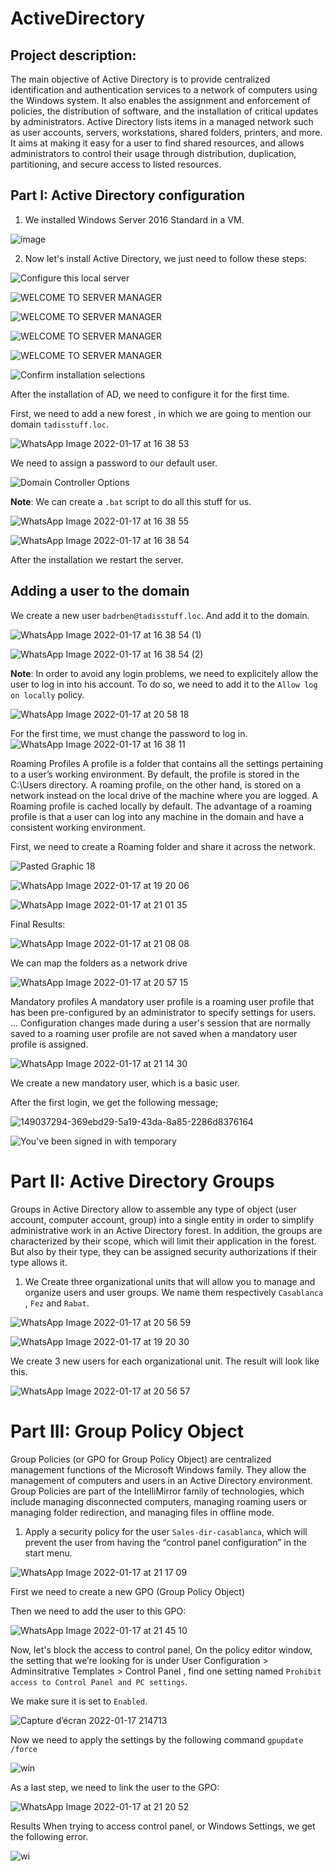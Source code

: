 # ActiveDirectory

## Project description:

The main objective of Active Directory is to provide centralized identification and authentication services to a network of computers using the Windows system. It also enables the assignment and enforcement of policies, the distribution of software, and the installation of critical updates by administrators.
Active Directory lists items in a managed network such as user accounts, servers, workstations, shared folders, printers, and more. It aims at making it easy for a user to find shared resources, and allows administrators to control their usage through distribution, duplication, partitioning, and secure access to listed resources.

## Part I: Active Directory configuration

1. We installed Windows Server 2016 Standard in a VM.

![image](https://user-images.githubusercontent.com/56129562/149035634-199a6e52-5888-4421-b71c-818feefd13e2.png)

2. Now let's install Active Directory, we just need to follow these steps:

![Configure this local server](https://user-images.githubusercontent.com/56129562/149035682-63a03d39-25a8-401d-babf-360650b6086e.png)

![WELCOME TO SERVER MANAGER](https://user-images.githubusercontent.com/56129562/149035694-a0057d0f-f755-4815-b188-e9962eaba813.png)

![WELCOME TO SERVER MANAGER](https://user-images.githubusercontent.com/56129562/149035718-6039e775-d952-44bc-a8bd-4dbfa6ec9d66.png)

![WELCOME TO SERVER MANAGER](https://user-images.githubusercontent.com/56129562/149035736-d19b0443-a014-4b84-ba8f-49c65bfad35d.png)

![WELCOME TO SERVER MANAGER](https://user-images.githubusercontent.com/56129562/149035767-9feb640d-a7bd-41c4-82b0-478a7ff51f66.png)


![Confirm installation selections](https://user-images.githubusercontent.com/56129562/149035780-f120d7b0-e451-47df-a094-8fd330c878a0.png)

After the installation of AD, we need to configure it for the first time.

First, we need to add a new forest , in which we are going to mention our domain `tadisstuff.loc`.

![WhatsApp Image 2022-01-17 at 16 38 53](https://user-images.githubusercontent.com/53974876/149802227-98a50e95-94d7-4f5e-861f-308688bce629.jpeg)

We need to assign a password to our default user.

![Domain Controller Options](https://user-images.githubusercontent.com/56129562/149035885-57cafbc3-46c9-43ca-91cb-a77f2d9fa180.png)




**Note**: We can create a `.bat` script to do all this stuff for us.

![WhatsApp Image 2022-01-17 at 16 38 55](https://user-images.githubusercontent.com/53974876/149803405-095ccac3-1d05-4b21-ad66-272bae1c9c7e.jpeg)


![WhatsApp Image 2022-01-17 at 16 38 54](https://user-images.githubusercontent.com/53974876/149803729-c9ec3d61-f7e8-48a0-9117-cdb2b0fdbb85.jpeg)


After the installation we restart the server.


## Adding a user to the domain
We create a new user `badrben@tadisstuff.loc`. And add it to the domain.

![WhatsApp Image 2022-01-17 at 16 38 54 (1)](https://user-images.githubusercontent.com/53974876/149804098-529d7aab-b598-4953-a7d5-b13f19bf59f3.jpeg)

![WhatsApp Image 2022-01-17 at 16 38 54 (2)](https://user-images.githubusercontent.com/53974876/149804362-eb58c480-7448-46ea-8af2-36d8d72edb29.jpeg)

**Note**: In order to avoid any login problems, we need to explicitely allow the user to log in into his account. To do so, we need to add it to the `Allow log on locally` policy.

![WhatsApp Image 2022-01-17 at 20 58 18](https://user-images.githubusercontent.com/53974876/149830640-a2ae32f8-add4-4ef1-89da-a0472b757f1b.jpeg)

For the first time, we must change the password to log in.
![WhatsApp Image 2022-01-17 at 16 38 11](https://user-images.githubusercontent.com/53974876/149804679-71b0fad5-4bda-4af3-b1bf-795c54bae62b.jpeg)

Roaming Profiles
A profile is a folder that contains all the settings pertaining to a user’s working environment. By default, the profile is stored in the C:\Users directory. A roaming profile, on the other hand, is stored on a network instead on the local drive of the machine where you are logged. A Roaming profile is cached locally by default. The advantage of a roaming profile is that a user can log into any machine in the domain and have a consistent working environment.

First, we need to create a Roaming folder and share it across the network.



![Pasted Graphic 18](https://user-images.githubusercontent.com/56129562/149036941-a852cc63-0c76-487b-85ce-b0709634224e.png)


![WhatsApp Image 2022-01-17 at 19 20 06](https://user-images.githubusercontent.com/53974876/149830456-848fa18d-b181-4ef8-a92c-fe9627d724dd.jpeg)


![WhatsApp Image 2022-01-17 at 21 01 35](https://user-images.githubusercontent.com/53974876/149830892-1c28de94-8b9c-4b20-9b10-2283029bde48.jpeg)


Final Results:


![WhatsApp Image 2022-01-17 at 21 08 08](https://user-images.githubusercontent.com/53974876/149831687-62577463-edeb-421d-babf-1b65d89c86ea.jpeg)

We can map the folders as a network drive

![WhatsApp Image 2022-01-17 at 20 57 15](https://user-images.githubusercontent.com/53974876/149831851-33d3c304-b9c0-449d-ae2f-90c9cbdc2fba.jpeg)

Mandatory profiles
A mandatory user profile is a roaming user profile that has been pre-configured by an administrator to specify settings for users. ... Configuration changes made during a user's session that are normally saved to a roaming user profile are not saved when a mandatory user profile is assigned.

![WhatsApp Image 2022-01-17 at 21 14 30](https://user-images.githubusercontent.com/53974876/149832264-8d8c03d6-5fe0-49dc-937a-fbf28b306fe9.jpeg)

We create a new mandatory user, which is a basic user.

After the first login, we get the following message;

![149037294-369ebd29-5a19-43da-8a85-2286d8376164](https://user-images.githubusercontent.com/53974876/149832439-3ef50818-23f7-4cfc-8e88-aab7e70d5f4d.png)


![You've been signed in with temporary](https://user-images.githubusercontent.com/56129562/149037303-12a4a745-fbd2-4964-b770-dcc1ad56a0b1.png)



# Part II: Active Directory Groups

Groups in Active Directory allow to assemble any type of object (user account, computer account, group) into a single entity in order to simplify administrative work in an Active Directory forest. In addition, the groups are characterized by their scope, which will limit their application in the forest. But also by their type, they can be assigned security authorizations if their type allows it.
1. We Create three organizational units that will allow you to manage and organize users and user groups. We name them respectively `Casablanca` , `Fez` and `Rabat`.

![WhatsApp Image 2022-01-17 at 20 56 59](https://user-images.githubusercontent.com/53974876/149832827-36e4d201-d952-45ef-a734-a2edfc1f0d01.jpeg)


![WhatsApp Image 2022-01-17 at 19 20 30](https://user-images.githubusercontent.com/53974876/149832770-ab287cdf-1c2f-4dbb-ac83-cde7d229108b.jpeg)

We create 3 new users for each organizational unit. The result will look like this.

![WhatsApp Image 2022-01-17 at 20 56 57](https://user-images.githubusercontent.com/53974876/149832860-b018c0ea-86e4-4a89-89dd-d5776742020f.jpeg)


# Part III: Group Policy Object

Group Policies (or GPO for Group Policy Object) are centralized management functions of the Microsoft Windows family. They allow the management of computers and users in an Active Directory environment. Group Policies are part of the IntelliMirror family of technologies, which include managing disconnected computers, managing roaming users or managing folder redirection, and managing files in offline mode.

1. Apply a security policy for the user `Sales-dir-casablanca`, which will prevent the user from having the “control panel configuration” in the start menu.



![WhatsApp Image 2022-01-17 at 21 17 09](https://user-images.githubusercontent.com/53974876/149835136-1d982c4e-a8eb-43da-ab48-9dfc80e15ccc.jpeg)

First we need to create a new GPO (Group Policy Object)

Then we need to add the user to this GPO:

![WhatsApp Image 2022-01-17 at 21 45 10](https://user-images.githubusercontent.com/53974876/149835478-2a50f3e8-8cb6-40d4-94ba-e896d7501c13.jpeg)



Now, let's block the access to control panel, On the policy editor window, the setting that we’re looking for is under User Configuration > Adminsitrative Templates > Control Panel , find one setting named `Prohibit access to Control Panel and PC settings`.


We make sure it is set to `Enabled`.

![Capture d’écran 2022-01-17 214713](https://user-images.githubusercontent.com/53974876/149835318-b26b6444-7a18-4ca2-ba4f-a6cb19d55f6a.png)

Now we need to apply the settings by the following command `gpupdate /force`


![win](https://user-images.githubusercontent.com/56129562/149037875-b81ce129-5b5a-4d6e-a6f7-1ceecc302200.png)

As a last step, we need to link the user to the GPO:

![WhatsApp Image 2022-01-17 at 21 20 52](https://user-images.githubusercontent.com/53974876/149835550-b325efee-adc4-457a-bc47-b3103864814d.jpeg)

Results When trying to access control panel, or Windows Settings, we get the following error.

![wi](https://user-images.githubusercontent.com/56129562/149038024-7c51e574-4f24-40f5-a864-121c6962c9c1.png)



